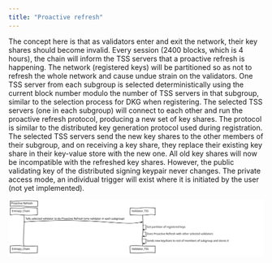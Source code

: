 ```yaml
---
title: "Proactive refresh"
---
```


The concept here is that as validators enter and exit the network, their key shares should become invalid. Every session (2400 blocks, which is 4 hours), the chain will inform the TSS servers that a proactive refresh is happening. The network (registered keys) will be partitioned so as not to refresh the whole network and cause undue strain on the validators. One TSS server from each subgroup is selected deterministically using the current block number modulo the number of TSS servers in that subgroup, similar to the selection process for DKG when registering. The selected TSS servers (one in each subgroup) will connect to each other and run the proactive refresh protocol, producing a new set of key shares. The protocol is similar to the distributed key generation protocol used during registration. The selected TSS servers send the new key shares to the other members of their subgroup, and on receiving a key share, they replace their existing key share in their key-value store with the new one. All old key shares will now be incompatible with the refreshed key shares. However, the public validating key of the distributed signing keypair never changes. The private access mode, an individual trigger will exist where it is initiated by the user (not yet implemented).

![Proactive Refresh Flow New](./images/proactiveRefresh.svg)
